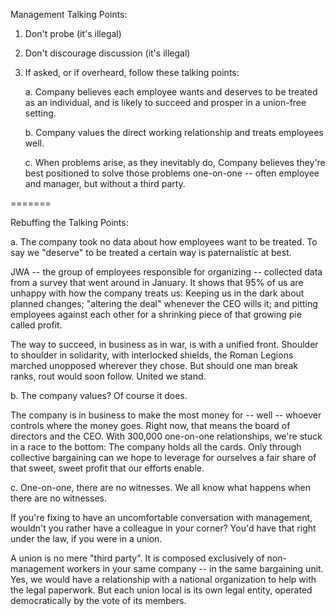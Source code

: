 Management Talking Points:

1. Don't probe (it's illegal)
2. Don't discourage discussion (it's illegal)
3. If asked, or if overheard, follow these talking points:

	a. Company believes each employee wants and deserves to be treated as an individual,
	   and is likely to succeed and prosper in a union-free setting.
	
	b. Company values the direct working relationship and treats employees well.
	
	c. When problems arise, as they inevitably do, Company believes they're best positioned
	   to solve those problems one-on-one -- often employee and manager, but without a third party.

=======

Rebuffing the Talking Points:

a. The company took no data about how employees want to be treated.
   To say we "deserve" to be treated a certain way is paternalistic at best.

   JWA -- the group of employees responsible for organizing -- collected data
   from a survey that went around in January. It shows that 95% of us are unhappy with how
   the company treats us: Keeping us in the dark about planned changes; "altering the deal"
   whenever the CEO wills it; and pitting employees against each other for a shrinking
   piece of that growing pie called profit.
   
   The way to succeed, in business as in war, is with a unified front.
   Shoulder to shoulder in solidarity, with interlocked shields, the
   Roman Legions marched unopposed wherever they chose. But should one man
   break ranks, rout would soon follow. United we stand.

b. The company values? Of course it does.

   The company is in business to make the most money for -- well -- whoever controls where
   the money goes. Right now, that means the board of directors and the CEO. With 300,000
   one-on-one relationships, we're stuck in a race to the bottom: The company holds all
   the cards. Only through collective bargaining can we hope to leverage for ourselves a
   fair share of that sweet, sweet profit that our efforts enable.

c. One-on-one, there are no witnesses. We all know what happens when there are no witnesses.
   
   If you're fixing to have an uncomfortable conversation with management, wouldn't you rather
   have a colleague in your corner? You'd have that right under the law, if you were in a union.
   
   A union is no mere "third party". It is composed exclusively of non-management workers in
   your same company -- in the same bargaining unit. Yes, we would have a relationship with
   a national organization to help with the legal paperwork. But each union local is its own
   legal entity, operated democratically by the vote of its members.
   
